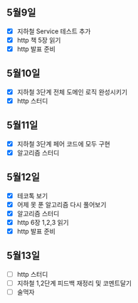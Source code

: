 ## 5월9일

- [x] 지하철 Service 테스트 추가
- [x] http 책 5장 읽기
- [x] http 발표 준비

## 5월10일

- [x] 지하철 3단계 전체 도메인 로직 완성시키기
- [x] http 스터디

## 5월11일

- [x] 지하철 3단계 페어 코드에 모두 구현
- [x] 알고리즘 스터디

## 5월12일

- [x] 테코톡 보기
- [x] 어제 못 푼 알고리즘 다시 풀어보기
- [x] 알고리즘 스터디
- [x] http 6장 1,2,3 읽기
- [x] http 발표 준비

## 5월13일

- [ ] http 스터디
- [ ] 지하철 1,2단계 피드백 재정리 및 코멘트달기
- [ ] 술먹자
